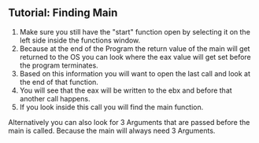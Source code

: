 ## Tutorial: Finding Main

  1. Make sure you still have the "start" function open by selecting it on the left side inside the functions window.
  2. Because at the end of the Program the return value of the main will get returned to the OS you can look where the eax value will get set before the program terminates.
  3. Based on this information you will want to open the last call and look at the end of that function.
  4. You will see that the eax will be written to the ebx and before that another call happens.
  5. If you look inside this call you will find the main function.

Alternatively you can also look for 3 Arguments that are passed before the main is called. Because the main will always need 3 Arguments.
